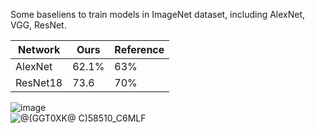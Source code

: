 Some baseliens to train models in ImageNet dataset, including AlexNet, VGG, ResNet.  


| Network  | Ours  | Reference |  
| -------- | ----- | --------- |  
| AlexNet  | 62.1% | 63%       |  
| ResNet18 | 73.6  | 70%       |  


![image](https://user-images.githubusercontent.com/53403225/156036453-d10cca45-aad3-42f8-866c-e2b753f0df31.png)  
![@(GGT0XK@ C)58510_C6MLF](https://user-images.githubusercontent.com/53403225/156035890-5d6f6a1e-077a-4b73-8811-80e0e4773d8c.png)  

